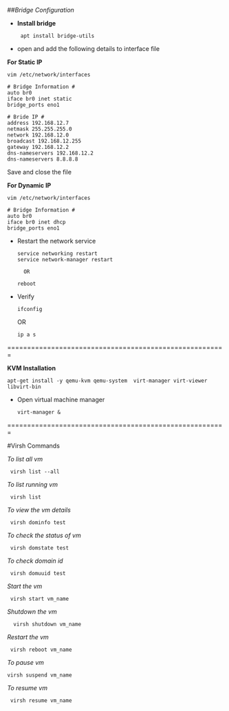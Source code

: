 ##_Bridge Configuration_

* **Install bridge**

       apt install bridge-utils

* open and add the following details to interface file

**For Static IP**

    vim /etc/network/interfaces

    # Bridge Information #
    auto br0
    iface br0 inet static
    bridge_ports eno1 

    # Bride IP #
    address 192.168.12.7
    netmask 255.255.255.0
    network 192.168.12.0
    broadcast 192.168.12.255
    gateway 192.168.12.2
    dns-nameservers 192.168.12.2
    dns-nameservers 8.8.8.8

Save and close the file

**For Dynamic IP**

    vim /etc/network/interfaces

    # Bridge Information #
    auto br0
    iface br0 inet dhcp
    bridge_ports eno1 

* Restart the network service

      service networking restart 
      service network-manager restart

		OR

      reboot

* Verify

      ifconfig
    
    OR 
     
      ip a s

=======================================================

**KVM Installation**

    apt-get install -y qemu-kvm qemu-system  virt-manager virt-viewer libvirt-bin

* Open virtual machine manager

      virt-manager &
      
=======================================================

#Virsh Commands

*To list all vm*
    
     virsh list --all

*To list running vm*

     virsh list

*To view the vm details*

     virsh dominfo test

*To check the status of vm*

     virsh domstate test

*To check domain id*

     virsh domuuid test

*Start the vm*

     virsh start vm_name	

*Shutdown the vm*

      virsh shutdown vm_name

*Restart the vm*

     virsh reboot vm_name
 
*To pause vm*

    virsh suspend vm_name

*To resume vm*

     virsh resume vm_name


